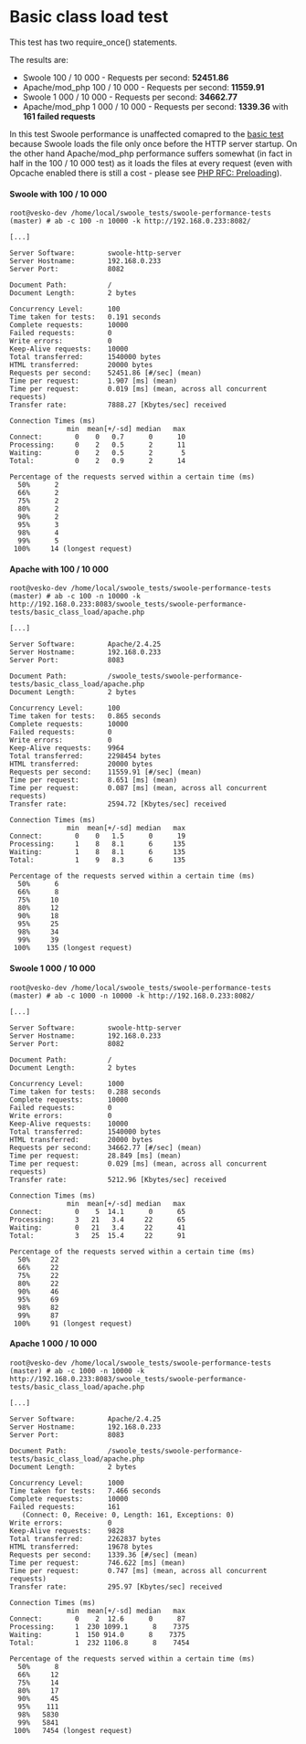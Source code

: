 # Basic class load test

This test has two require_once() statements. 

The results are:
- Swoole 100 / 10 000 - Requests per second: **52451.86**
- Apache/mod_php 100 / 10 000 - Requests per second: **11559.91**
- Swoole 1 000 / 10 000 - Requests per second: **34662.77**
- Apache/mod_php 1 000 / 10 000 - Requests per second: **1339.36** with **161 failed requests**

In this test Swoole performance is unaffected comapred to the [basic test](../basic/) because Swoole loads the file only once before the HTTP server startup.
On the other hand Apache/mod_php performance suffers somewhat (in fact in half in the 100 / 10 000 test) as it loads the files at every request (even with Opcache enabled there is still a cost - please see [PHP RFC: Preloading](https://wiki.php.net/rfc/preload)).

#### Swoole with 100 / 10 000
```
root@vesko-dev /home/local/swoole_tests/swoole-performance-tests (master) # ab -c 100 -n 10000 -k http://192.168.0.233:8082/

[...]

Server Software:        swoole-http-server
Server Hostname:        192.168.0.233
Server Port:            8082

Document Path:          /
Document Length:        2 bytes

Concurrency Level:      100
Time taken for tests:   0.191 seconds
Complete requests:      10000
Failed requests:        0
Write errors:           0
Keep-Alive requests:    10000
Total transferred:      1540000 bytes
HTML transferred:       20000 bytes
Requests per second:    52451.86 [#/sec] (mean)
Time per request:       1.907 [ms] (mean)
Time per request:       0.019 [ms] (mean, across all concurrent requests)
Transfer rate:          7888.27 [Kbytes/sec] received

Connection Times (ms)
              min  mean[+/-sd] median   max
Connect:        0    0   0.7      0      10
Processing:     0    2   0.5      2      11
Waiting:        0    2   0.5      2       5
Total:          0    2   0.9      2      14

Percentage of the requests served within a certain time (ms)
  50%      2
  66%      2
  75%      2
  80%      2
  90%      2
  95%      3
  98%      4
  99%      5
 100%     14 (longest request)
```

#### Apache with 100 / 10 000
```
root@vesko-dev /home/local/swoole_tests/swoole-performance-tests (master) # ab -c 100 -n 10000 -k http://192.168.0.233:8083/swoole_tests/swoole-performance-tests/basic_class_load/apache.php

[...]

Server Software:        Apache/2.4.25
Server Hostname:        192.168.0.233
Server Port:            8083

Document Path:          /swoole_tests/swoole-performance-tests/basic_class_load/apache.php
Document Length:        2 bytes

Concurrency Level:      100
Time taken for tests:   0.865 seconds
Complete requests:      10000
Failed requests:        0
Write errors:           0
Keep-Alive requests:    9964
Total transferred:      2298454 bytes
HTML transferred:       20000 bytes
Requests per second:    11559.91 [#/sec] (mean)
Time per request:       8.651 [ms] (mean)
Time per request:       0.087 [ms] (mean, across all concurrent requests)
Transfer rate:          2594.72 [Kbytes/sec] received

Connection Times (ms)
              min  mean[+/-sd] median   max
Connect:        0    0   1.5      0      19
Processing:     1    8   8.1      6     135
Waiting:        1    8   8.1      6     135
Total:          1    9   8.3      6     135

Percentage of the requests served within a certain time (ms)
  50%      6
  66%      8
  75%     10
  80%     12
  90%     18
  95%     25
  98%     34
  99%     39
 100%    135 (longest request)
```

#### Swoole 1 000 / 10 000
```
root@vesko-dev /home/local/swoole_tests/swoole-performance-tests (master) # ab -c 1000 -n 10000 -k http://192.168.0.233:8082/

[...]

Server Software:        swoole-http-server
Server Hostname:        192.168.0.233
Server Port:            8082

Document Path:          /
Document Length:        2 bytes

Concurrency Level:      1000
Time taken for tests:   0.288 seconds
Complete requests:      10000
Failed requests:        0
Write errors:           0
Keep-Alive requests:    10000
Total transferred:      1540000 bytes
HTML transferred:       20000 bytes
Requests per second:    34662.77 [#/sec] (mean)
Time per request:       28.849 [ms] (mean)
Time per request:       0.029 [ms] (mean, across all concurrent requests)
Transfer rate:          5212.96 [Kbytes/sec] received

Connection Times (ms)
              min  mean[+/-sd] median   max
Connect:        0    5  14.1      0      65
Processing:     3   21   3.4     22      65
Waiting:        0   21   3.4     22      41
Total:          3   25  15.4     22      91

Percentage of the requests served within a certain time (ms)
  50%     22
  66%     22
  75%     22
  80%     22
  90%     46
  95%     69
  98%     82
  99%     87
 100%     91 (longest request)

```
#### Apache 1 000 / 10 000
```
root@vesko-dev /home/local/swoole_tests/swoole-performance-tests (master) # ab -c 1000 -n 10000 -k http://192.168.0.233:8083/swoole_tests/swoole-performance-tests/basic_class_load/apache.php

[...]

Server Software:        Apache/2.4.25
Server Hostname:        192.168.0.233
Server Port:            8083

Document Path:          /swoole_tests/swoole-performance-tests/basic_class_load/apache.php
Document Length:        2 bytes

Concurrency Level:      1000
Time taken for tests:   7.466 seconds
Complete requests:      10000
Failed requests:        161
   (Connect: 0, Receive: 0, Length: 161, Exceptions: 0)
Write errors:           0
Keep-Alive requests:    9828
Total transferred:      2262837 bytes
HTML transferred:       19678 bytes
Requests per second:    1339.36 [#/sec] (mean)
Time per request:       746.622 [ms] (mean)
Time per request:       0.747 [ms] (mean, across all concurrent requests)
Transfer rate:          295.97 [Kbytes/sec] received

Connection Times (ms)
              min  mean[+/-sd] median   max
Connect:        0    2  12.6      0      87
Processing:     1  230 1099.1      8    7375
Waiting:        1  150 914.0      8    7375
Total:          1  232 1106.8      8    7454

Percentage of the requests served within a certain time (ms)
  50%      8
  66%     12
  75%     14
  80%     17
  90%     45
  95%    111
  98%   5830
  99%   5841
 100%   7454 (longest request)
```